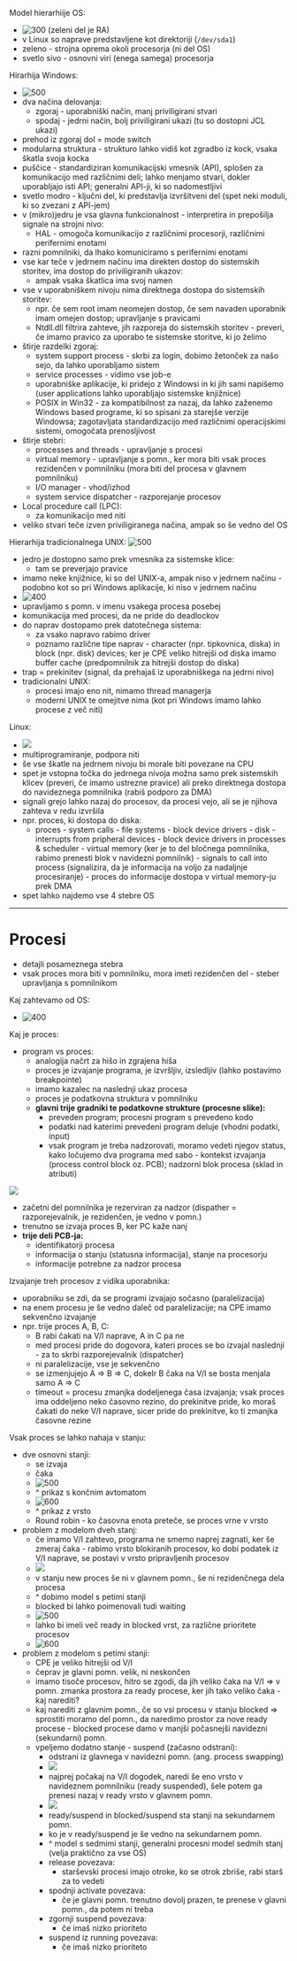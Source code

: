 Model hierarhiije OS:
- ![300](../../Images/Pasted%20image%2020240304134816.png) (zeleni del je RA)
- v Linux so naprave predstavljene kot direktoriji (`/dev/sda1`)
- zeleno - strojna oprema okoli procesorja (ni del OS)
- svetlo sivo - osnovni viri (enega samega) procesorja

Hirarhija Windows:
- ![500](../../Images/Pasted%20image%2020240304135423.png)
- dva načina delovanja:
	- zgoraj - uporabniški način, manj priviligirani stvari
	- spodaj - jedrni način, bolj priviligirani ukazi (tu so dostopni JCL ukazi)
- prehod iz zgoraj dol = mode switch
- modularna struktura - strukturo lahko vidiš kot zgradbo iz kock, vsaka škatla svoja kocka
- puščice - standardiziran komunikacijski vmesnik (API), splošen za komunikacijo med različnimi deli; lahko menjamo stvari, dokler uporabljajo isti API; generalni API-ji, ki so nadomestljivi
- svetlo modro - ključni del, ki predstavlja izvršitveni del (spet neki moduli, ki so zvezani z API-jem)
- v (mikro)jedru je vsa glavna funkcionalnost - interpretira in prepošilja signale na strojni nivo:
	- HAL - omogoča komunikacijo z različnimi procesorji, različnimi perifernimi enotami
- razni pomnilniki, da lhako komuniciramo s perifernimi enotami
- vse kar teče v jedrnem načinu ima direkten dostop do sistemskih storitev, ima dostop do priviligiranih ukazov:
	- ampak vsaka škatlica ima svoj namen
- vse v uporabniškem nivoju nima direktnega dostopa do sistemskih storitev:
	- npr. če sem root imam neomejen dostop, če sem navaden uporabnik imam omejen dostop; upravljanje s pravicami
	- Ntdll.dll filtrira zahteve, jih razporeja do sistemskih storitev - preveri, če imamo pravico za uporabo te sistemske storitve, ki jo želimo
- štirje razdelki zgoraj:
	- system support process - skrbi za login, dobimo žetonček za našo sejo, da lahko uporabljamo sistem
	- service processes - vidimo vse job-e
	- uporabniške aplikacije, ki pridejo z Windowsi in ki jih sami napišemo (user applications lahko uporabljajo sistemske knjižnice)
	- POSIX in Win32 - za kompatibilnost za nazaj, da lahko zaženemo Windows based programe, ki so spisani za starejše verzije Windowsa; zagotavljata standardizacijo med različnimi operacijskimi sistemi, omogočata prenosljivost
- štirje stebri:
	- processes and threads - upravljanje s procesi
	- virtual memory - upravljanje s pomn., ker mora biti vsak proces rezidenčen v pomnilniku (mora biti del procesa v glavnem pomnilniku)
	- I/O manager - vhod/izhod
	- system service dispatcher - razporejanje procesov
- Local procedure call (LPC):
	- za komunikacijo med niti
- veliko stvari teče izven priviligiranega načina, ampak so še vedno del OS

Hierarhija tradicionalnega UNIX:
![500](../../Images/Pasted%20image%2020240304143135.png)
- jedro je dostopno samo prek vmesnika za sistemske klice:
	- tam se preverjajo pravice
- imamo neke knjižnice, ki so del UNIX-a, ampak niso v jedrnem načinu - podobno kot so pri Windows aplikacije, ki niso v jedrnem načinu
- ![400](../../Images/Pasted%20image%2020240304143510.png)
- upravljamo s pomn. v imenu vsakega procesa posebej
- komunikacija med procesi, da ne pride do deadlockov
- do naprav dostopamo prek datotečnega sistema:
	- za vsako napravo rabimo driver
	- poznamo različne tipe naprav - character (npr. tipkovnica, diska) in block (npr. disk) devices; ker je CPE veliko hitrejši od diska imamo buffer cache (predpomnilnik za hitrejši dostop do diska)
- trap = prekinitev (signal, da prehajaš iz uporabniškega na jedrni nivo)
- tradicionalni UNIX:
	- procesi imajo eno nit, nimamo thread managerja
	- moderni UNIX te omejitve nima (kot pri Windows imamo lahko procese z več niti)

Linux:
- ![](../../Images/Pasted%20image%2020240304144141.png)
- multiprogramiranje, podpora niti
- še vse škatle na jedrnem nivoju bi morale biti povezane na CPU
- spet je vstopna točka do jedrnega nivoja možna samo prek sistemskih klicev (preveri, če imamo ustrezne pravice) ali preko direktnega dostopa do navideznega pomnilnika (rabiš podporo za DMA)
- signali grejo lahko nazaj do procesov, da procesi vejo, ali se je njihova zahteva v redu izvršila
- npr. proces, ki dostopa do diska:
	- proces - system calls - file systems - block device drivers - disk - interrupts from pripheral devices - block device drivers in processes & scheduler - virtual memory (ker je to del bločnega pomnilnika, rabimo prenesti blok v navidezni pomnilnik) - signals to call into process (signalizira, da je informacija na voljo za nadaljnje procesiranje) - proces do informacije dostopa v virtual memory-ju prek DMA
- spet lahko najdemo vse 4 stebre OS

---
# Procesi
- detajli posameznega stebra
- vsak proces mora biti v pomnilniku, mora imeti rezidenčen del - steber upravljanja s pomnilnikom

Kaj zahtevamo od OS:
- ![400](../../Images/Pasted%20image%2020240304145113.png)

Kaj je proces:
- program vs proces:
	- analogija načrt za hišo in zgrajena hiša
	- proces je izvajanje programa, je izvršljiv, izsledljiv (lahko postavimo breakpointe)
	- imamo kazalec na naslednji ukaz procesa
	- proces je podatkovna struktura v pomnilniku
	- **glavni trije gradniki te podatkovne strukture (procesne slike):**
		- preveden program; procesni program s prevedeno kodo
		- podatki nad katerimi prevedeni program deluje (vhodni podatki, input)
		- vsak program je treba nadzorovati, moramo vedeti njegov status, kako ločujemo dva programa med sabo - kontekst izvajanja (process control block oz. PCB); nadzorni blok procesa (sklad in atributi)

![](../../Images/Pasted%20image%2020240304145736.png)
- začetni del pomnilnika je rezerviran za nadzor (dispather = razporejevalnik, je rezidenčen, je vedno v pomn.)
- trenutno se izvaja proces B, ker PC kaže nanj
- **trije deli PCB-ja:**
	- identifikatorji procesa
	- informacija o stanju (statusna informacija), stanje na procesorju
	- informacije potrebne za nadzor procesa

Izvajanje treh procesov z vidika uporabnika:
- uporabniku se zdi, da se programi izvajajo sočasno (paralelizacija)
- na enem procesu je še vedno daleč od paralelizacije; na CPE imamo sekvenčno izvajanje
- npr. trije proces A, B, C:
	- B rabi čakati na V/I naprave, A in C pa ne
	- med procesi pride do dogovora, kateri proces se bo izvajal naslednji - za to skrbi razporejevalnik (dispatcher)
	- ni paralelizacije, vse je sekvenčno
	- se izmenjujejo A => B => C, dokelr B čaka na V/I se bosta menjala samo A => C
	- timeout = procesu zmanjka dodeljenega časa izvajanja; vsak proces ima oddeljeno neko časovno rezino, do prekinitve pride, ko moraš čakati do neke V/I naprave, sicer pride do prekinitve, ko ti zmanjka časovne rezine

Vsak proces se lahko nahaja v stanju:
- dve osnovni stanji:
	- se izvaja
	- čaka
	- ![500](../../Images/Pasted%20image%2020240304152626.png)
	- ^ prikaz s končnim avtomatom
	- ![600](../../Images/Pasted%20image%2020240304152803.png)
	- ^ prikaz z vrsto
	- Round robin - ko časovna enota preteče, se proces vrne v vrsto
- problem z modelom dveh stanj:
	- če imamo V/I zahtevo, programa ne smemo naprej zagnati, ker še zmeraj čaka - rabimo vrsto blokiranih procesov, ko dobi podatek iz V/I naprave, se postavi v vrsto pripravljenih procesov
	- ![](../../Images/Pasted%20image%2020240304153112.png)
	- v stanju new proces še ni v glavnem pomn., še ni rezidenčnega dela procesa
	- ^ dobimo model s petimi stanji
	- blocked bi lahko poimenovali tudi waiting
	- ![500](../../Images/Pasted%20image%2020240304154219.png)
	- lahko bi imeli več ready in blocked vrst, za različne prioritete procesov
	- ![600](../../Images/Pasted%20image%2020240304154245.png)
- problem z modelom s petimi stanji:
	- CPE je veliko hitrejši od V/I
	- čeprav je glavni pomn. velik, ni neskončen
	- imamo tisoče procesov, hitro se zgodi, da jih veliko čaka na V/I => v pomn. zmanka prostora za ready procese, ker jih tako veliko čaka - kaj narediti?
	- kaj narediti z glavnim pomn., če so vsi procesu v stanju blocked => sprostiti moramo del pomn., da naredimo prostor za nove ready procese - blocked procese damo v manjši počasnejši navidezni (sekundarni) pomn.
	- vpeljemo dodatno stanje - suspend (začasno odstrani):
		- odstrani iz glavnega v navidezni pomn. (ang. process swapping)
		- ![](../../Images/Pasted%20image%2020240304154646.png)
		- najprej počakaj na V/I dogodek, naredi še eno vrsto v navideznem pomnilniku (ready suspended), šele potem ga prenesi nazaj v ready vrsto v glavnem pomn.
		- ![](../../Images/Pasted%20image%2020240304154839.png)
		- ready/suspend in blocked/suspend sta stanji na sekundarnem pomn.
		- ko je v ready/suspend je še vedno na sekundarnem pomn.
		- ^ model s sedmimi stanji, generalni procesni model sedmih stanj (velja praktično za vse OS)
		- release povezava:
			- starševski procesi imajo otroke, ko se otrok zbriše, rabi starš za to vedeti
		- spodnji activate povezava:
			- če je glavni pomn. trenutno dovolj prazen, te prenese v glavni pomn., da potem ni treba
		- zgornji suspend povezava:
			- če imaš nizko prioriteto
		- suspend iz running povezava:
			- če imaš nizko prioriteto


